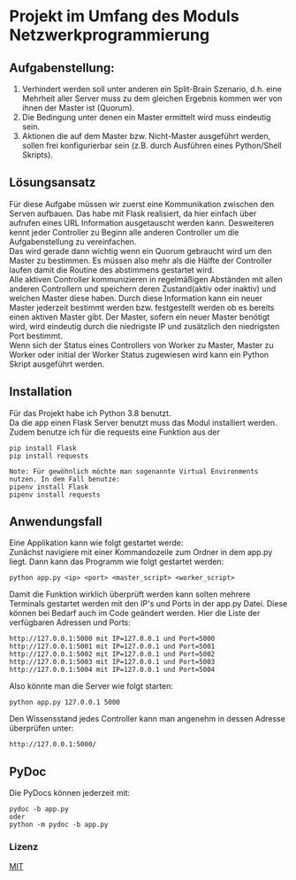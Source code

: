 # Projekt im Umfang des Moduls Netzwerkprogrammierung


## Aufgabenstellung:
1) Verhindert werden soll unter anderen ein Split-Brain Szenario, d.h. eine Mehrheit aller Server
muss zu dem gleichen Ergebnis kommen wer von ihnen der Master ist (Quorum).
2) Die Bedingung unter denen ein Master ermittelt wird muss eindeutig sein.
3) Aktionen die auf dem Master bzw. Nicht-Master ausgeführt werden, sollen frei konfigurierbar sein
(z.B. durch Ausführen eines Python/Shell Skripts).


## Lösungsansatz
Für diese Aufgabe müssen wir zuerst eine Kommunikation zwischen den Serven aufbauen. 
Das habe mit Flask realisiert, da hier einfach über aufrufen eines URL Information
ausgetauscht werden kann.
Desweiteren kennt jeder Controller zu Beginn alle anderen Controller um die Aufgabenstellung zu 
vereinfachen. <br/>
Das wird gerade dann wichtig wenn ein Quorum gebraucht wird um den Master zu bestimmen.
Es müssen also mehr als die Hälfte der Controller laufen damit die Routine des abstimmens gestartet wird. <br/>
Alle aktiven Controller kommunizieren in regelmäßigen Abständen mit allen anderen Controllern und
speichern deren Zustand(aktiv oder inaktiv) und welchen Master diese haben.
Durch diese Information kann ein neuer Master jederzeit bestimmt werden bzw. festgestellt werden ob es 
bereits einen aktiven Master gibt. 
Der Master, sofern ein neuer Master benötigt wird, wird eindeutig durch die niedrigste IP und zusätzlich
den niedrigsten Port bestimmt. <br/>
Wenn sich der Status eines Controllers von Worker zu Master, Master zu Worker oder initial der Worker Status 
zugewiesen wird kann ein Python Skript ausgeführt werden.


## Installation
Für das Projekt habe ich Python 3.8 benutzt. <br/>
Da die app einen Flask Server benutzt muss das Modul installiert werden. Zudem benutze ich für die requests
eine Funktion aus der 
````
pip install Flask
pip install requests

Note: Für gewöhnlich möchte man sogenannte Virtual Environments nutzen. In dem Fall benutze:
pipenv install Flask
pipenv install requests
````

## Anwendungsfall
Eine Applikation kann wie folgt gestartet werde: <br/>
Zunächst navigiere mit einer Kommandozeile zum Ordner in dem app.py liegt. 
Dann kann das Programm wie folgt gestartet werden:
````
python app.py <ip> <port> <master_script> <worker_script>
````
Damit die Funktion wirklich überprüft werden kann solten mehrere Terminals gestartet werden mit den IP's 
und Ports in der app.py Datei. Diese können bei Bedarf auch im Code geändert werden. Hier die Liste der verfügbaren Adressen und Ports:
````
http://127.0.0.1:5000 mit IP=127.0.0.1 und Port=5000
http://127.0.0.1:5001 mit IP=127.0.0.1 und Port=5001
http://127.0.0.1:5002 mit IP=127.0.0.1 und Port=5002
http://127.0.0.1:5003 mit IP=127.0.0.1 und Port=5003
http://127.0.0.1:5004 mit IP=127.0.0.1 und Port=5004
````
Also könnte man die Server wie folgt starten:
````
python app.py 127.0.0.1 5000
````
Den Wissensstand jedes Controller kann man angenehm in dessen Adresse überprüfen unter:
````
http://127.0.0.1:5000/
````


## PyDoc
Die PyDocs können jederzeit mit: 
````
pydoc -b app.py
oder
python -m pydoc -b app.py
````




### Lizenz
[MIT](https://choosealicense.com/licenses/mit/)
